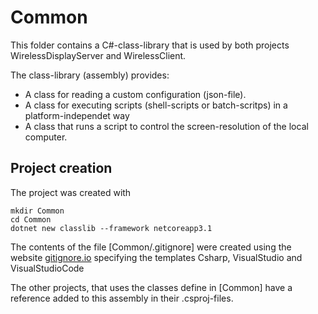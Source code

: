 # Common

This folder contains a C#-class-library that is used by both projects
WirelessDisplayServer and WirelessClient.

The class-library (assembly) provides:

- A class for reading a custom configuration (json-file).
- A class for executing scripts (shell-scripts or batch-scritps) in a 
  platform-independet way
- A class that runs a script to control the screen-resolution of the local
  computer.

## Project creation

The project was created with

```
mkdir Common
cd Common
dotnet new classlib --framework netcoreapp3.1

```

The contents of the file [Common/.gitignore] were created using the website
[gitignore.io](https://www.toptal.com/developers/gitignore)
specifying the templates Csharp, VisualStudio and VisualStudioCode

The other projects, that uses the classes define in [Common] have a reference
added to this assembly in their .csproj-files.
